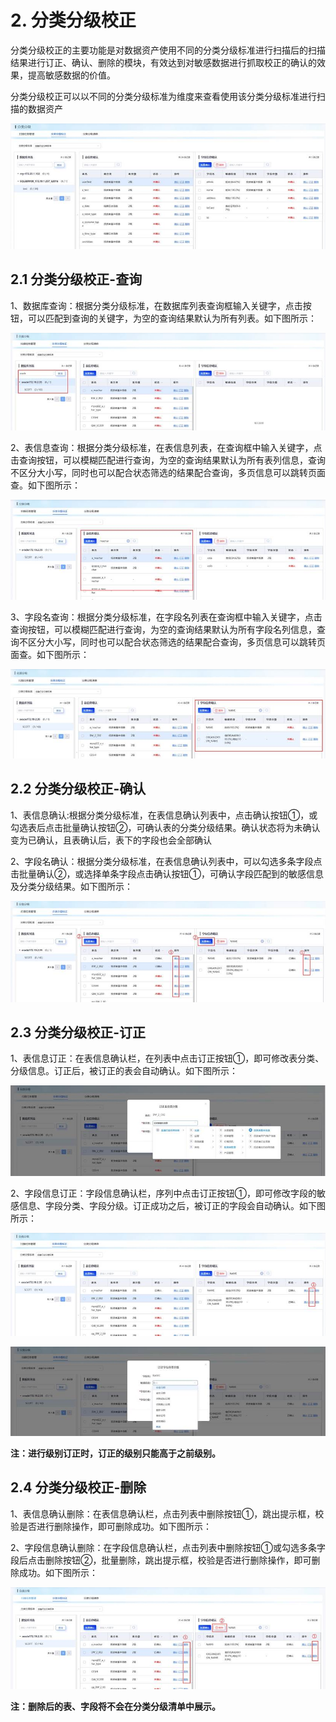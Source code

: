 # 2. 分类分级校正

分类分级校正的主要功能是对数据资产使用不同的分类分级标准进行扫描后的扫描结果进行订正、确认、删除的模块，有效达到对敏感数据进行抓取校正的确认的效果，提高敏感数据的价值。

 分类分级校正可以以不同的分类分级标准为维度来查看使用该分类分级标准进行扫描的数据资产

![](/data_classification/images/operation/dc/correction/correction_1.jpg)

## 2.1 分类分级校正-查询

 1、数据库查询：根据分类分级标准，在数据库列表查询框输入关键字，点击按钮，可以匹配到查询的关键字，为空的查询结果默认为所有列表。如下图所示：

 ![](/data_classification/images/operation/dc/correction/correction_2.jpg)

2、表信息查询：根据分类分级标准，在表信息列表，在查询框中输入关键字，点击查询按钮，可以模糊匹配进行查询，为空的查询结果默认为所有表列信息，查询不区分大小写，同时也可以配合状态筛选的结果配合查询，多页信息可以跳转页面查。如下图所示：

 ![](/data_classification/images/operation/dc/correction/correction_3.jpg)

3、字段名查询：根据分类分级标准，在字段名列表在查询框中输入关键字，点击查询按钮，可以模糊匹配进行查询，为空的查询结果默认为所有字段名列信息，查询不区分大小写，同时也可以配合状态筛选的结果配合查询，多页信息可以跳转页面查。如下图所示：

![](/data_classification/images/operation/dc/correction/correction_4.jpg)

##  2.2 分类分级校正-确认

1、表信息确认:根据分类分级标准，在表信息确认列表中，点击确认按钮①，或勾选表后点击批量确认按钮②，可确认表的分类分级结果。确认状态将为未确认变为已确认，且表确认后，表下的字段也会全部确认

 2、字段名确认：根据分类分级标准，在表信息确认列表中，可以勾选多条字段点击批量确认②，或选择单条字段点击确认按钮①，可确认字段匹配到的敏感信息及分类分级结果。如下图所示：

![þÿ](/data_classification/images/operation/dc/correction/correction_5.jpg)

## 2.3 分类分级校正-订正

 1、表信息订正：在表信息确认栏，在列表中点击订正按钮①，即可修改表分类、分级信息。订正后，被订正的表会自动确认。如下图所示：

![](/data_classification/images/operation/dc/correction/correction_6.jpg)

2、字段信息订正：字段信息确认栏，序列中点击订正按钮①，即可修改字段的敏感信息、字段分类、字段分级。订正成功之后，被订正的字段会自动确认。如下图所示：

![](/data_classification/images/operation/dc/correction/correction_7.jpg)

 ![](/data_classification/images/operation/dc/correction/correction_8.jpg)

**注：进行级别订正时，订正的级别只能高于之前级别。**

## 2.4 分类分级校正-删除

1、表信息确认删除：在表信息确认栏，点击列表中删除按钮①，跳出提示框，校验是否进行删除操作，即可删除成功。如下图所示：

 2、字段信息确认删除：在字段信息确认栏，点击列表中删除按钮①或勾选多条字段后点击删除按钮②，批量删除，跳出提示框，校验是否进行删除操作，即可删除成功。如下图所示：

![](/data_classification/images/operation/dc/correction/correction_9.jpg)


**注：删除后的表、字段将不会在分类分级清单中展示。**





